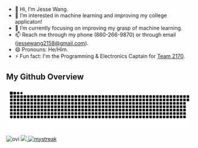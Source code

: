 - 👋 Hi, I’m Jesse Wang.
- 👀 I’m interested in machine learning and improving my college applicaton!
- 🌱 I’m currently focusing on improving my grasp of machine learning.
- 📫 Reach me through my phone (860-266-9870) or through email (jessewang2158@gmail.com).
- 😄 Pronouns: He/Him.
- ⚡ Fun fact: I'm the Programming & Electronics Captain for [Team 2170](https://github.com/Team2170).


## My Github Overview

![Snake animation](https://raw.githubusercontent.com/JesseW2158/JesseW2158/output/github-contribution-grid-snake-dark.svg)

<img src="https://github-readme-stats.vercel.app/api/top-langs?username=JesseW2158&show_icons=true&locale=en&layout=compact&theme=ambient_gradient" alt="ovi" />

<a href="https://github.com/anuraghazra/convoychat">
  <img src="https://github-readme-stats.vercel.app/api?username=JesseW2158&theme=ambient_gradient&show_icons=true" />
</a>

<a href="https://github.com/anuraghazra/github-readme-stats">
  <img src="https://github-readme-streak-stats.herokuapp.com/?user=JesseW2158&theme=ambient_gradient" alt="mystreak"/>
</a>
